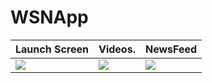 # WSNApp


| Launch Screen                                                      | Videos.              |   NewsFeed           |
| -------------------------------------------------------------------|----------------------|----------------------|
| ![](SimulatorScreenshot-iPhone15ProMax-2024-07-03at14.12.08.png)   | ![](videosVC.png)    | ![](newsFeedVC.png)  |



